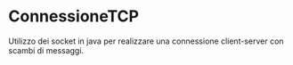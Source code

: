 # ConnessioneTCP
Utilizzo dei socket in java per realizzare una connessione client-server con scambi di messaggi.
